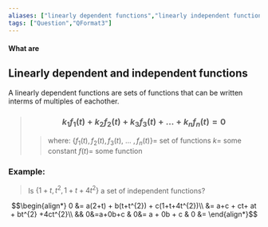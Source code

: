 ```yaml
---
aliases: ["linearly dependent functions","linearly independent functions"]
tags: ["Question","QFormat3"]
---
```


#### What are
## Linearly dependent and independent functions

A linearly dependent functions are sets of functions that can be written interms of multiples of eachother.

> ### $$ k_1 f_1(t) + k_2 f_2(t) + k_3 f_3(t) + ... + k_n f_n(t) = 0 $$ 
>> where:
>> $\{f_1(t), f_2(t), f_3(t), \:...\: ,f_n(t)\}=$ set of functions 
>> $k=$ some constant
>> $f(t)=$ some function

### Example:

> Is $\{ 1+t, t^{2}, 1+t+4t^{2} \}$ a set of independent functions?

$$\begin{align*}
0 &= a(2+t) + b(t+t^{2}) + c(1+t+4t^{2})\\
&= a+c + ct+ at + bt^{2} +4ct^{2}\\
&& 0&=a+0b+c & 0&= a + 0b + c & 0 &= 
\end{align*}$$
